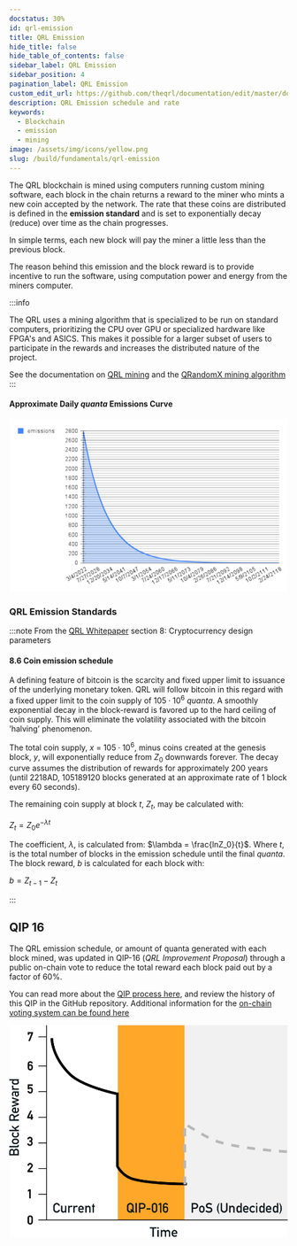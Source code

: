 ```yaml
---
docstatus: 30%
id: qrl-emission
title: QRL Emission
hide_title: false
hide_table_of_contents: false
sidebar_label: QRL Emission
sidebar_position: 4
pagination_label: QRL Emission
custom_edit_url: https://github.com/theqrl/documentation/edit/master/docs/basics/xmss.md
description: QRL Emission schedule and rate
keywords:
  - Blockchain
  - emission
  - mining
image: /assets/img/icons/yellow.png
slug: /build/fundamentals/qrl-emission
---
```


The QRL blockchain is mined using computers running custom mining software, each block in the chain returns a reward to the miner who mints a new coin accepted by the network. The rate that these coins are distributed is defined in the **emission standard** and is set to exponentially decay (reduce) over time as the chain progresses.

In simple terms, each new block will pay the miner a little less than the previous block.

The reason behind this emission and the block reward is to provide incentive to run the software, using computation power and energy from the miners computer.

:::info

The QRL uses a mining algorithm that is specialized to be run on standard computers, prioritizing the CPU over GPU or specialized hardware like FPGA's and ASICS. This makes it possible for a larger subset of users to participate in the rewards and increases the distributed nature of the project.

See the documentation on [QRL mining](/use/mining) and the [QRandomX mining algorithm](/build/mining/qrandomx) 
:::  


#### Approximate Daily $quanta$ Emissions Curve
![](assets/img/chart1.png)




### QRL Emission Standards

:::note From the [QRL Whitepaper](whitepaper) section 8: Cryptocurrency design parameters


#### 8.6 Coin emission schedule

A defining feature of bitcoin is the scarcity and fixed upper limit to issuance of the underlying monetary token. QRL will follow bitcoin in this regard with a fixed upper limit to the coin supply of $105 \cdot 10^6$ $quanta$. A smoothly exponential decay in the block-reward is favored up to the hard ceiling of coin supply. This will eliminate the volatility associated with the bitcoin ’halving’ phenomenon.

The total coin supply, $x$ = $105 \cdot 10^6$, minus coins created at the genesis block, $y$, will exponentially reduce from $Z_0$ downwards forever. The decay curve assumes the distribution of rewards for approximately $200$ years (until $2218$AD, $105189120$ blocks generated at an approximate rate of $1$ block every $60$ seconds).

The remaining coin supply at block $t$,  $Z_t$, may be calculated with:

$Z_t = Z_0e^{-\lambda t}$

The coefficient, $\lambda$, is calculated from: $\lambda = \frac{lnZ_0}{t}$. Where $t$, is the total number of blocks in the emission schedule until the final $quanta$. The block reward, $b$ is calculated for each block with:

$b=Z_{t-1}-Z_t$

:::

## QIP 16

The QRL emission schedule, or amount of quanta generated with each block mined, was updated in QIP-16 (*QRL Improvement Proposal*) through a public on-chain vote to reduce the total reward each block paid out by a factor of 60%. 

You can read more about the [QIP process here](build/qip/overview), and review the history of this QIP in the GitHub repository. Additional information for the [on-chain voting system can be found here](/build/fundamentals/on-chain-voting)



![](assets/img/qip-16-1.png)

